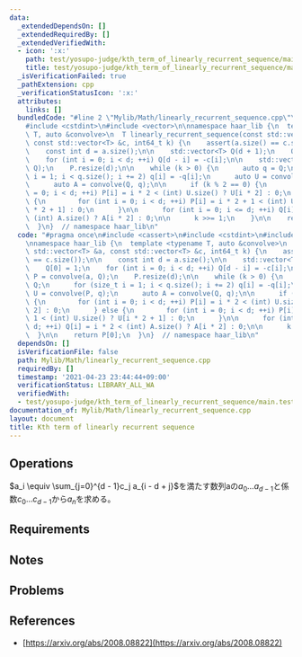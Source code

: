 ```yaml
---
data:
  _extendedDependsOn: []
  _extendedRequiredBy: []
  _extendedVerifiedWith:
  - icon: ':x:'
    path: test/yosupo-judge/kth_term_of_linearly_recurrent_sequence/main.test.cpp
    title: test/yosupo-judge/kth_term_of_linearly_recurrent_sequence/main.test.cpp
  _isVerificationFailed: true
  _pathExtension: cpp
  _verificationStatusIcon: ':x:'
  attributes:
    links: []
  bundledCode: "#line 2 \"Mylib/Math/linearly_recurrent_sequence.cpp\"\n#include <cassert>\n\
    #include <cstdint>\n#include <vector>\n\nnamespace haar_lib {\n  template <typename\
    \ T, auto &convolve>\n  T linearly_recurrent_sequence(const std::vector<T> &a,\
    \ const std::vector<T> &c, int64_t k) {\n    assert(a.size() == c.size());\n\n\
    \    const int d = a.size();\n\n    std::vector<T> Q(d + 1);\n    Q[0] = 1;\n\
    \    for (int i = 0; i < d; ++i) Q[d - i] = -c[i];\n\n    std::vector<T> P = convolve(a,\
    \ Q);\n    P.resize(d);\n\n    while (k > 0) {\n      auto q = Q;\n      for (size_t\
    \ i = 1; i < q.size(); i += 2) q[i] = -q[i];\n      auto U = convolve(P, q);\n\
    \      auto A = convolve(Q, q);\n\n      if (k % 2 == 0) {\n        for (int i\
    \ = 0; i < d; ++i) P[i] = i * 2 < (int) U.size() ? U[i * 2] : 0;\n      } else\
    \ {\n        for (int i = 0; i < d; ++i) P[i] = i * 2 + 1 < (int) U.size() ? U[i\
    \ * 2 + 1] : 0;\n      }\n\n      for (int i = 0; i <= d; ++i) Q[i] = i * 2 <\
    \ (int) A.size() ? A[i * 2] : 0;\n\n      k >>= 1;\n    }\n\n    return P[0];\n\
    \  }\n}  // namespace haar_lib\n"
  code: "#pragma once\n#include <cassert>\n#include <cstdint>\n#include <vector>\n\
    \nnamespace haar_lib {\n  template <typename T, auto &convolve>\n  T linearly_recurrent_sequence(const\
    \ std::vector<T> &a, const std::vector<T> &c, int64_t k) {\n    assert(a.size()\
    \ == c.size());\n\n    const int d = a.size();\n\n    std::vector<T> Q(d + 1);\n\
    \    Q[0] = 1;\n    for (int i = 0; i < d; ++i) Q[d - i] = -c[i];\n\n    std::vector<T>\
    \ P = convolve(a, Q);\n    P.resize(d);\n\n    while (k > 0) {\n      auto q =\
    \ Q;\n      for (size_t i = 1; i < q.size(); i += 2) q[i] = -q[i];\n      auto\
    \ U = convolve(P, q);\n      auto A = convolve(Q, q);\n\n      if (k % 2 == 0)\
    \ {\n        for (int i = 0; i < d; ++i) P[i] = i * 2 < (int) U.size() ? U[i *\
    \ 2] : 0;\n      } else {\n        for (int i = 0; i < d; ++i) P[i] = i * 2 +\
    \ 1 < (int) U.size() ? U[i * 2 + 1] : 0;\n      }\n\n      for (int i = 0; i <=\
    \ d; ++i) Q[i] = i * 2 < (int) A.size() ? A[i * 2] : 0;\n\n      k >>= 1;\n  \
    \  }\n\n    return P[0];\n  }\n}  // namespace haar_lib\n"
  dependsOn: []
  isVerificationFile: false
  path: Mylib/Math/linearly_recurrent_sequence.cpp
  requiredBy: []
  timestamp: '2021-04-23 23:44:44+09:00'
  verificationStatus: LIBRARY_ALL_WA
  verifiedWith:
  - test/yosupo-judge/kth_term_of_linearly_recurrent_sequence/main.test.cpp
documentation_of: Mylib/Math/linearly_recurrent_sequence.cpp
layout: document
title: Kth term of linearly recurrent sequence
---
```


## Operations

$a_i \equiv \sum_{j=0}^{d - 1}c_j a_{i - d + j}$を満たす数列aの$a_0 \ldots a_{d-1}$と係数$c_0 \ldots c_{d-1}$から$a_n$を求める。

## Requirements

## Notes

## Problems

## References

- [https://arxiv.org/abs/2008.08822](https://arxiv.org/abs/2008.08822)
